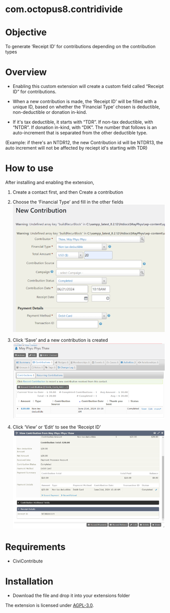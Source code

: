 # com.octopus8.contridivide

# Objective
To generate ‘Receipt ID’ for contributions depending on the contribution types

# Overview

- Enabling this custom extension will create a custom field called “Receipt ID” for contributions.

- When a new contribution is made, the ‘Receipt ID’ will be filled with a unique ID, based on whether the ‘Financial Type’ chosen is deductible, non-deductible or donation in-kind.

- If it's tax deductible, it starts with “TDR”. If non-tax deductible, with “NTDR”. If donation in-kind, with “DIK”. The number that follows is an auto-increment that is separated from the other deductible type.

(Example: if there's an NTDR12, the new Contribution id will be NTDR13, the auto increment will not be affected by reciept id's starting with TDR)

# How to use
After installing and enabling the extension,
1. Create a contact first, and then Create a contribution

2. Choose the ‘Financial Type’ and fill in the other fields
![Alt text](images/image1.png)

3. Click ‘Save’ and a new contribution is created
![Alt text](images/image2.png)

4. Click ‘View’ or ‘Edit’ to see the ‘Receipt ID’
![Alt text](images/image3.png)

# Requirements
- CiviContribute

# Installation
- Download the file and drop it into your extensions folder

The extension is licensed under [AGPL-3.0](LICENSE.txt).
